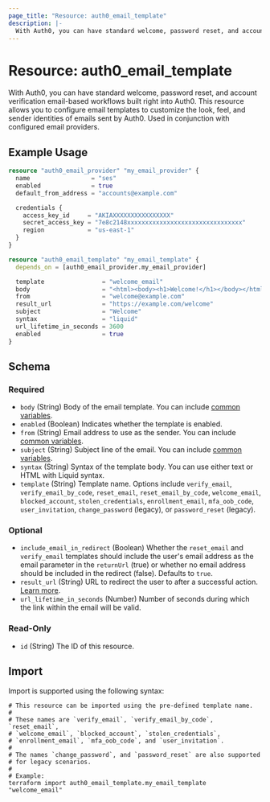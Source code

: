 ```yaml
---
page_title: "Resource: auth0_email_template"
description: |-
  With Auth0, you can have standard welcome, password reset, and account verification email-based workflows built right into Auth0. This resource allows you to configure email templates to customize the look, feel, and sender identities of emails sent by Auth0. Used in conjunction with configured email providers.
---
```


# Resource: auth0_email_template

With Auth0, you can have standard welcome, password reset, and account verification email-based workflows built right into Auth0. This resource allows you to configure email templates to customize the look, feel, and sender identities of emails sent by Auth0. Used in conjunction with configured email providers.

## Example Usage

```terraform
resource "auth0_email_provider" "my_email_provider" {
  name                 = "ses"
  enabled              = true
  default_from_address = "accounts@example.com"

  credentials {
    access_key_id     = "AKIAXXXXXXXXXXXXXXXX"
    secret_access_key = "7e8c2148xxxxxxxxxxxxxxxxxxxxxxxxxxxxxxxx"
    region            = "us-east-1"
  }
}

resource "auth0_email_template" "my_email_template" {
  depends_on = [auth0_email_provider.my_email_provider]

  template                = "welcome_email"
  body                    = "<html><body><h1>Welcome!</h1></body></html>"
  from                    = "welcome@example.com"
  result_url              = "https://example.com/welcome"
  subject                 = "Welcome"
  syntax                  = "liquid"
  url_lifetime_in_seconds = 3600
  enabled                 = true
}
```

<!-- schema generated by tfplugindocs -->
## Schema

### Required

- `body` (String) Body of the email template. You can include [common variables](https://auth0.com/docs/customize/email/email-templates#common-variables).
- `enabled` (Boolean) Indicates whether the template is enabled.
- `from` (String) Email address to use as the sender. You can include [common variables](https://auth0.com/docs/customize/email/email-templates#common-variables).
- `subject` (String) Subject line of the email. You can include [common variables](https://auth0.com/docs/customize/email/email-templates#common-variables).
- `syntax` (String) Syntax of the template body. You can use either text or HTML with Liquid syntax.
- `template` (String) Template name. Options include `verify_email`, `verify_email_by_code`, `reset_email`, `reset_email_by_code`, `welcome_email`, `blocked_account`, `stolen_credentials`, `enrollment_email`, `mfa_oob_code`, `user_invitation`, `change_password` (legacy), or `password_reset` (legacy).

### Optional

- `include_email_in_redirect` (Boolean) Whether the `reset_email` and `verify_email` templates should include the user's email address as the email parameter in the `returnUrl` (true) or whether no email address should be included in the redirect (false). Defaults to `true`.
- `result_url` (String) URL to redirect the user to after a successful action. [Learn more](https://auth0.com/docs/customize/email/email-templates#configure-template-fields).
- `url_lifetime_in_seconds` (Number) Number of seconds during which the link within the email will be valid.

### Read-Only

- `id` (String) The ID of this resource.

## Import

Import is supported using the following syntax:

```shell
# This resource can be imported using the pre-defined template name.
#
# These names are `verify_email`, `verify_email_by_code`, `reset_email`,
# `welcome_email`, `blocked_account`, `stolen_credentials`,
# `enrollment_email`, `mfa_oob_code`, and `user_invitation`.
#
# The names `change_password`, and `password_reset` are also supported
# for legacy scenarios.
#
# Example:
terraform import auth0_email_template.my_email_template "welcome_email"
```
